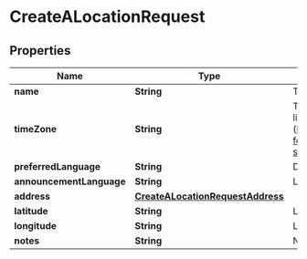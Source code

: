 <!--  Copyright 2025 Cisco Systems Inc.

Permission is hereby granted, free of charge, to any person obtaining a copy
of this software and associated documentation files (the "Software"), to deal
in the Software without restriction, including without limitation the rights
to use, copy, modify, merge, publish, distribute, sublicense, and/or sell
copies of the Software, and to permit persons to whom the Software is
furnished to do so, subject to the following conditions:

The above copyright notice and this permission notice shall be included in
all copies or substantial portions of the Software.

THE SOFTWARE IS PROVIDED "AS IS", WITHOUT WARRANTY OF ANY KIND, EXPRESS OR
IMPLIED, INCLUDING BUT NOT LIMITED TO THE WARRANTIES OF MERCHANTABILITY,
FITNESS FOR A PARTICULAR PURPOSE AND NONINFRINGEMENT. IN NO EVENT SHALL THE
AUTHORS OR COPYRIGHT HOLDERS BE LIABLE FOR ANY CLAIM, DAMAGES OR OTHER
LIABILITY, WHETHER IN AN ACTION OF CONTRACT, TORT OR OTHERWISE, ARISING FROM,
OUT OF OR IN CONNECTION WITH THE SOFTWARE OR THE USE OR OTHER DEALINGS IN
THE SOFTWARE.-->


# CreateALocationRequest


## Properties

| Name | Type | Description | Notes |
|------------ | ------------- | ------------- | -------------|
|**name** | **String** | The name of the location. |  |
|**timeZone** | **String** | Time zone associated with this location, refer to this link (https://developer.webex.com/docs/api/guides/webex-for-broadworks-developers-guide#webex-meetings-site-timezone) for format. |  |
|**preferredLanguage** | **String** | Default email language. |  |
|**announcementLanguage** | **String** | Location&#39;s phone announcement language. |  |
|**address** | [**CreateALocationRequestAddress**](CreateALocationRequestAddress.md) |  |  |
|**latitude** | **String** | Latitude |  [optional] |
|**longitude** | **String** | Longitude |  [optional] |
|**notes** | **String** | Notes |  [optional] |



